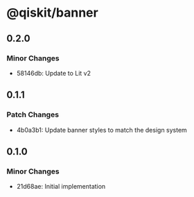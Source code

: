 # @qiskit/banner

## 0.2.0

### Minor Changes

- 58146db: Update to Lit v2

## 0.1.1

### Patch Changes

- 4b0a3b1: Update banner styles to match the design system

## 0.1.0

### Minor Changes

- 21d68ae: Initial implementation
